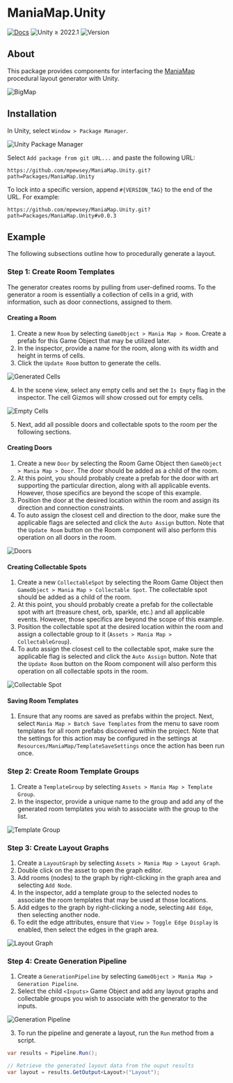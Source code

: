 # ManiaMap.Unity

[![Docs](https://github.com/mpewsey/ManiaMap.Unity/workflows/Docs/badge.svg?event=push)](https://mpewsey.github.io/ManiaMap.Unity)
![Unity ≥ 2022.1](https://img.shields.io/badge/Unity-%E2%89%A5%202022.1-blue)
![Version](https://img.shields.io/github/v/tag/mpewsey/ManiaMap.Unity?label=Version)

## About

This package provides components for interfacing the [ManiaMap](https://github.com/mpewsey/ManiaMap) procedural layout generator with Unity.

![BigMap](https://user-images.githubusercontent.com/23442063/158001876-cb3962a8-9826-44e9-bb19-a5779e3f99d6.png)

## Installation

In Unity, select `Window > Package Manager`.

![Unity Package Manager](https://user-images.githubusercontent.com/23442063/163601100-191d8699-f4fd-42cc-96d4-f6aa5a8ae29b.png)

Select `Add package from git URL...` and paste the following URL:

```
https://github.com/mpewsey/ManiaMap.Unity.git?path=Packages/ManiaMap.Unity
```

To lock into a specific version, append `#{VERSION_TAG}` to the end of the URL. For example:

```
https://github.com/mpewsey/ManiaMap.Unity.git?path=Packages/ManiaMap.Unity#v0.0.3
```

## Example

The following subsections outline how to procedurally generate a layout.

### Step 1: Create Room Templates

The generator creates rooms by pulling from user-defined rooms. To the generator a room is essentially a collection of cells in a grid, with information, such as door connections, assigned to them.

#### Creating a Room

1. Create a new `Room` by selecting `GameObject > Mania Map > Room`. Create a prefab for this Game Object that may be utilized later.
2. In the inspector, provide a name for the room, along with its width and height in terms of cells.
3. Click the `Update Room` button to generate the cells.

![Generated Cells](https://user-images.githubusercontent.com/23442063/175812812-5871bc8c-84e0-4b2f-ae04-0073c9aaed61.png)

4. In the scene view, select any empty cells and set the `Is Empty` flag in the inspector. The cell Gizmos will show crossed out for empty cells.

![Empty Cells](https://user-images.githubusercontent.com/23442063/175812984-1e05c096-9a93-4855-9b34-fb566083ddcc.png)

5. Next, add all possible doors and collectable spots to the room per the following sections.

#### Creating Doors

1. Create a new `Door` by selecting the Room Game Object then `GameObject > Mania Map > Door`. The door should be added as a child of the room.
2. At this point, you should probably create a prefab for the door with art supporting the particular direction, along with all applicable events. However, those specifics are beyond the scope of this example.
3. Position the door at the desired location within the room and assign its direction and connection constraints.
4. To auto assign the closest cell and direction to the door, make sure the applicable flags are selected and click the `Auto Assign` button. Note that the `Update Room` button on the Room component will also perform this operation on all doors in the room.

![Doors](https://user-images.githubusercontent.com/23442063/175813945-080a6eab-f333-4036-8816-90a2746401d7.png)

#### Creating Collectable Spots

1. Create a new `CollectableSpot` by selecting the Room Game Object then `GameObject > Mania Map > Collectable Spot`. The collectable spot should be added as a child of the room.
2. At this point, you should probably create a prefab for the collectable spot with art (treasure chest, orb, sparkle, etc.) and all applicable events. However, those specifics are beyond the scope of this example.
3. Position the collectable spot at the desired location within the room and assign a collectable group to it (`Assets > Mania Map > CollectableGroup`).
4. To auto assign the closest cell to the collectable spot, make sure the applicable flag is selected and click the `Auto Assign` button. Note that the `Update Room` button on the Room component will also perform this operation on all collectable spots in the room.

![Collectable Spot](https://user-images.githubusercontent.com/23442063/175827419-9639dd11-18ad-4c99-97b0-571984efab97.png)

#### Saving Room Templates

1. Ensure that any rooms are saved as prefabs within the project. Next, select `Mania Map > Batch Save Templates` from the menu to save room templates for all room prefabs discovered within the project. Note that the settings for this action may be configured in the settings at `Resources/ManiaMap/TemplateSaveSettings` once the action has been run once.

### Step 2: Create Room Template Groups

1. Create a `TemplateGroup` by selecting `Assets > Mania Map > Template Group`.
2. In the inspector, provide a unique name to the group and add any of the generated room templates you wish to associate with the group to the list.

![Template Group](https://user-images.githubusercontent.com/23442063/175827410-a61dcbc4-2275-4217-bd83-4fff0f048e5d.png)

### Step 3: Create Layout Graphs

1. Create a `LayoutGraph` by selecting `Assets > Mania Map > Layout Graph`.
2. Double click on the asset to open the graph editor.
3. Add rooms (nodes) to the graph by right-clicking in the graph area and selecting `Add Node`.
4. In the inspector, add a template group to the selected nodes to associate the room templates that may be used at those locations.
5. Add edges to the graph by right-clicking a node, selecting `Add Edge`, then selecting another node.
6. To edit the edge attributes, ensure that `View > Toggle Edge Display` is enabled, then select the edges in the graph area.

![Layout Graph](https://user-images.githubusercontent.com/23442063/175828288-b47a1e3d-ac81-4a2a-b436-0f22b7da3a6c.png)

### Step 4: Create Generation Pipeline

1. Create a `GenerationPipeline` by selecting `GameObject > Mania Map > Generation Pipeline`.
2. Select the child `<Inputs>` Game Object and add any layout graphs and collectable groups you wish to associate with the generator to the inputs.

![Generation Pipeline](https://user-images.githubusercontent.com/23442063/175828818-3a0a09da-69d8-4d60-a48c-b69d4ceac374.png)

3. To run the pipeline and generate a layout, run the `Run` method from a script.

```Generate.cs
var results = Pipeline.Run();

// Retrieve the generated layout data from the ouput results
var layout = results.GetOutput<Layout>("Layout");
```

